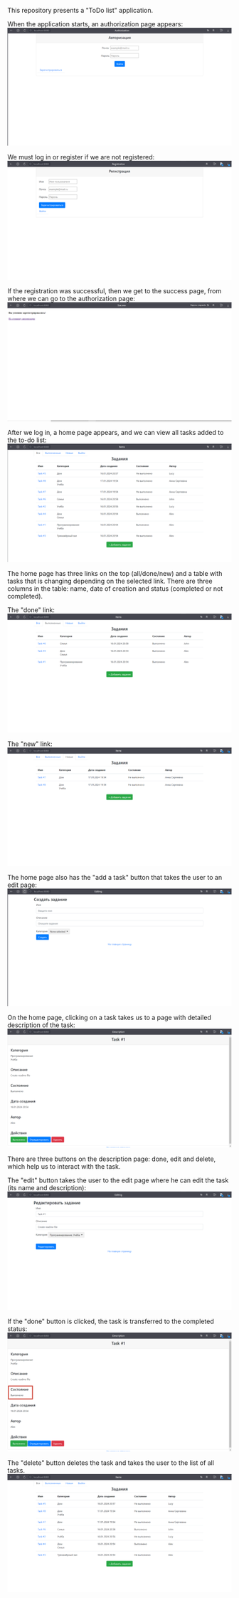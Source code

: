 This repository presents a "ToDo list" application.

When the application starts, an authorization page appears:  
![ScreenShot](images/0_Authorization.png)

We must log in or register if we are not registered:  
![ScreenShot](images/1_1_Registration.png)

If the registration was successful, then we get to the success page, from where we can go to the authorization page:
![ScreenShot](images/1_2_success_registration.png)

After we log in, a home page appears, and we can view all tasks added to the to-do list:
![ScreenShot](images/2_1_all_items.png)

The home page has three links on the top (all/done/new) and a table with tasks that is changing depending on the
selected link. There are three columns in the table: name, date of creation and status (completed or not completed).

The "done" link:  
![ScreenShot](images/2_2_completed_items.png)

The "new" link:
![ScreenShot](images/2_3_new_items.png)

The home page also has the "add a task" button that takes the user to an edit page:
![ScreenShot](images/3_task_creation.png)

On the home page, clicking on a task takes us to a page with detailed description of the task:
![ScreenShot](images/4_1_description_when_not_done.png)

There are three buttons on the description page: done, edit and delete, which help us to interact with the task.

The "edit" button takes the user to the edit page where he can edit the task (its name and description):
![ScreenShot](images/5_editing.png)

If the "done" button is clicked, the task is transferred to the completed status:
![ScreenShot](images/4_2_description_when_done.png)

The "delete" button deletes the task and takes the user to the list of all tasks.
![ScreenShot](images/6_after_deleting.png)